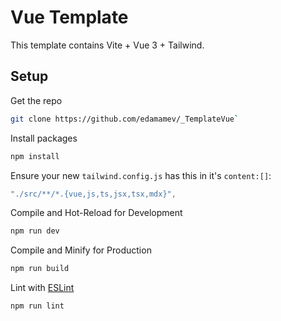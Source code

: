 # Vue Template
This template contains Vite + Vue 3 + Tailwind.

## Setup
Get the repo
```zsh
git clone https://github.com/edamamev/_TemplateVue`
```

Install packages
```sh
npm install
```

Ensure your new `tailwind.config.js` has this in it's `content:[]`:
```js
"./src/**/*.{vue,js,ts,jsx,tsx,mdx}",
```

Compile and Hot-Reload for Development
```sh
npm run dev
```

Compile and Minify for Production

```sh
npm run build
```

Lint with [ESLint](https://eslint.org/)

```sh
npm run lint
```
